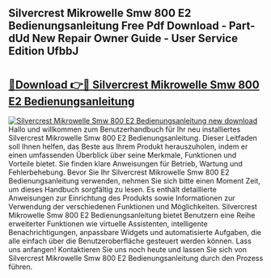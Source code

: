 ## Silvercrest Mikrowelle Smw 800 E2 Bedienungsanleitung Free Pdf Download - Part-dUd New Repair Owner Guide - User Service Edition UfbbJ

# <h2><a href="http://df0zrkb.blite.top/?on=Silvercrest+Mikrowelle+Smw+800+E2+Bedienungsanleitung">🔗Download 👉🔴 Silvercrest Mikrowelle Smw 800 E2 Bedienungsanleitung</a></h2>

[![Silvercrest Mikrowelle Smw 800 E2 Bedienungsanleitung new download](https://i.imgur.com/lujVjoI.png)](http://df0zrkb.blite.top/?on=Silvercrest+Mikrowelle+Smw+800+E2+Bedienungsanleitung)
Hallo und willkommen zum Benutzerhandbuch für Ihr neu installiertes Silvercrest Mikrowelle Smw 800 E2 Bedienungsanleitung. Dieser Leitfaden soll Ihnen helfen, das Beste aus Ihrem Produkt herauszuholen, indem er einen umfassenden Überblick über seine Merkmale, Funktionen und Vorteile bietet. Sie finden klare Anweisungen für Betrieb, Wartung und Fehlerbehebung. Bevor Sie Ihr Silvercrest Mikrowelle Smw 800 E2 Bedienungsanleitung verwenden, nehmen Sie sich bitte einen Moment Zeit, um dieses Handbuch sorgfältig zu lesen. Es enthält detaillierte Anweisungen zur Einrichtung des Produkts sowie Informationen zur Verwendung der verschiedenen Funktionen und Möglichkeiten. Silvercrest Mikrowelle Smw 800 E2 Bedienungsanleitung bietet Benutzern eine Reihe erweiterter Funktionen wie virtuelle Assistenten, intelligente Benachrichtigungen, anpassbare Widgets und automatisierte Aufgaben, die alle einfach über die Benutzeroberfläche gesteuert werden können. Lass uns anfangen! Kontaktieren Sie uns noch heute und lassen Sie sich von Silvercrest Mikrowelle Smw 800 E2 Bedienungsanleitung durch den Prozess führen.
